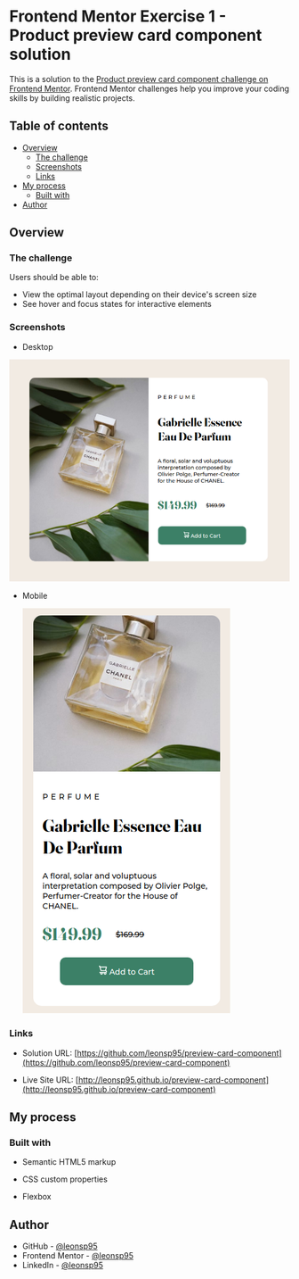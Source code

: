 # Frontend Mentor Exercise 1 - Product preview card component solution

This is a solution to the [Product preview card component challenge on Frontend Mentor](https://www.frontendmentor.io/challenges/product-preview-card-component-GO7UmttRfa). Frontend Mentor challenges help you improve your coding skills by building realistic projects. 

## Table of contents

- [Overview](#overview)
  - [The challenge](#the-challenge)
  - [Screenshots](#screenshots)
  - [Links](#links)
- [My process](#my-process)
  - [Built with](#built-with)
- [Author](#author)



## Overview

### The challenge

Users should be able to:

- View the optimal layout depending on their device's screen size
- See hover and focus states for interactive elements

### Screenshots

- Desktop

![](./screenshots/desktop.png)



- Mobile

  ![](./screenshots/mobile.png)

### Links

- Solution URL: [https://github.com/leonsp95/preview-card-component](https://github.com/leonsp95/preview-card-component)

- Live Site URL: [http://leonsp95.github.io/preview-card-component](http://leonsp95.github.io/preview-card-component)

  

## My process

### Built with

- Semantic HTML5 markup

- CSS custom properties

- Flexbox

  

## Author

- GitHub - [@leonsp95](https://github.com/leonsp95)
- Frontend Mentor - [@leonsp95](https://www.frontendmentor.io/profile/leonsp95)
- LinkedIn - [@leonsp95](https://www.linkedin.com/in/leonsp95/)
